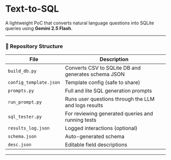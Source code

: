 # Text-to-SQL

A lightweight PoC that converts natural language questions into SQLite queries using **Gemini 2.5 Flash**.

---

### 📁 Repository Structure

| File | Description |
|------|--------------|
| `build_db.py` | Converts CSV to SQLite DB and generates schema JSON |
| `config_template.json` | Template config (safe to share) |
| `prompts.py` | Full and lite SQL generation prompts |
| `run_prompt.py` | Runs user questions through the LLM and logs results |
| `sql_tester.py` | For reviewing generated queries and running tests |
| `results_log.json` | Logged interactions (optional) |
| `schema.json` | Auto-generated schema |
| `desc.json` | Editable field descriptions |

---
